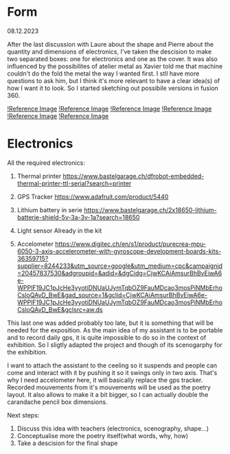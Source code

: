 # Form

08.12.2023

After the last discussion with Laure about the shape and Pierre about the quantity and dimensions of electronics, I've taken the descision to make two separated boxes: one for electronics and one as the cover. It was also influenced by the possibilites of atelier metal as Xavier told me that machine couldn't do the fold the metal the way I wanted first. I stll have more questions to ask him, but I think it's more relevant to have a clear idea(s) of how I want it to look.
So I started sketching out possibile versions in fusion 360.

[!Reference Image](/process/prototyping/2023-12-08/20231208_Boxes.png)
[!Reference Image](/process/prototyping/2023-12-08/20231208_Boxes2.png)
[!Reference Image](/process/prototyping/2023-12-08/20231208_Boxes3.png)
[!Reference Image](/process/prototyping/2023-12-08/20231208_Boxes4.png)
[!Reference Image](/process/prototyping/2023-12-08/20231208_Boxes5.png)
[!Reference Image](/process/prototyping/2023-12-08/20231208_Boxes6.png)

# Electronics

All the required electronics:

1. Thermal printer
https://www.bastelgarage.ch/dfrobot-embedded-thermal-printer-ttl-serial?search=printer

2. GPS Tracker
https://www.adafruit.com/product/5440

3. Lithium battery in serie
https://www.bastelgarage.ch/2x18650-lithium-batterie-shield-5v-3a-3v-1a?search=18650

4. Light sensor
Already in the kit

5. Accelometer
https://www.digitec.ch/en/s1/product/purecrea-mpu-6050-3-axis-accelerometer-with-gyroscope-development-boards-kits-36359715?supplier=8244233&utm_source=google&utm_medium=cpc&campaignid=20457837530&adgroupid=&adid=&dgCidg=CjwKCAiAmsurBhBvEiwA6e-WPPlF19JC1pJcHe3yyotiDNUaUJymTqbOZ9FauMDcao3mosPiNMbErhoCsloQAvD_BwE&gad_source=1&gclid=CjwKCAiAmsurBhBvEiwA6e-WPPlF19JC1pJcHe3yyotiDNUaUJymTqbOZ9FauMDcao3mosPiNMbErhoCsloQAvD_BwE&gclsrc=aw.ds

This last one was added probably too late, but it is something that will be needed for the exposition. As the main idea of my assistant is to be portable and to record daily gps, it is quite impossible to do so in the context of exhibition. So I sligtly adapted the project and though of its scenogarphy for the exhibition.

I want to attach the assistant to the ceeling so it suspends and people can come and interact with it by pushing it so it swings only in two axis. That's why I need accelometer here, it will basically replace the gps tracker. Recorded mouvements from it's mouvements will be used as the poetry layout. It also allows to make it a bit bigger, so I can actually double the carandache pencil box dimensions.

Next steps:

1. Discuss this idea with teachers (electronics, scenography, shape...)
2. Conceptualise more the poetry itself(what words, why, how)
3. Take a descision for the final shape
